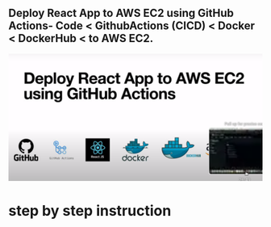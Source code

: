 ## Deploy React App to AWS EC2 using GitHub Actions- Code < GithubActions (CICD) < Docker < DockerHub < to AWS EC2.


<!----------------------------------- Banner  ------------------------------------>

[![MasterHead](https://github.com/DevRajib/2.DevopsProject/blob/main/Screenshot1.png)](#)





# step by step instruction